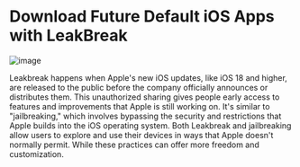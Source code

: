 # Download Future Default iOS Apps with LeakBreak

![image](https://github.com/user-attachments/assets/94da918a-e666-4175-a53e-c0f4ca11f58b)


Leakbreak happens when Apple's new iOS updates, like iOS 18 and higher, are released to the public before the company officially announces or distributes them. This unauthorized sharing gives people early access to features and improvements that Apple is still working on. It's similar to "jailbreaking," which involves bypassing the security and restrictions that Apple builds into the iOS operating system. Both Leakbreak and jailbreaking allow users to explore and use their devices in ways that Apple doesn't normally permit. While these practices can offer more freedom and customization.







